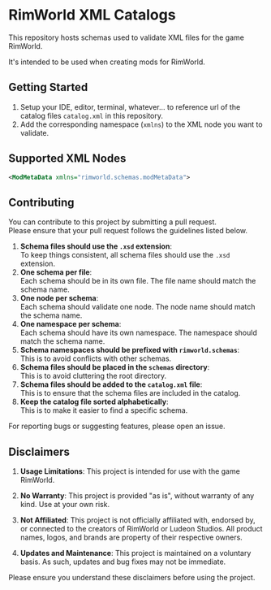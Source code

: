 # RimWorld XML Catalogs

This repository hosts schemas used to validate XML files for the game RimWorld.

It's intended to be used when creating mods for RimWorld.

## Getting Started

1. Setup your IDE, editor, terminal, whatever... to reference url of the catalog files `catalog.xml` in this repository.
2. Add the corresponding namespace (`xmlns`) to the XML node you want to validate.

## Supported XML Nodes

```xml
<ModMetaData xmlns="rimworld.schemas.modMetaData">
```

## Contributing

You can contribute to this project by submitting a pull request.\
Please ensure that your pull request follows the guidelines listed below.

1. **Schema files should use the `.xsd` extension**:\
  To keep things consistent, all schema files should use the `.xsd` extension.
2. **One schema per file**:\
  Each schema should be in its own file. The file name should match the schema name.
3. **One node per schema**:\
  Each schema should validate one node. The node name should match the schema name.
4. **One namespace per schema**:\
  Each schema should have its own namespace. The namespace should match the schema name.
5. **Schema namespaces should be prefixed with `rimworld.schemas`**:\
  This is to avoid conflicts with other schemas.
6. **Schema files should be placed in the `schemas` directory**:\
  This is to avoid cluttering the root directory.
7. **Schema files should be added to the `catalog.xml` file**:\
  This is to ensure that the schema files are included in the catalog.
8. **Keep the catalog file sorted alphabetically**:\
  This is to make it easier to find a specific schema.

For reporting bugs or suggesting features, please open an issue.

## Disclaimers

1. **Usage Limitations**: This project is intended for use with the game RimWorld.

2. **No Warranty**: This project is provided "as is", without warranty of any kind. Use at your own risk.

3. **Not Affiliated**: This project is not officially affiliated with, endorsed by, or connected to the creators of RimWorld or Ludeon Studios. All product names, logos, and brands are property of their respective owners.

4. **Updates and Maintenance**: This project is maintained on a voluntary basis. As such, updates and bug fixes may not be immediate.

Please ensure you understand these disclaimers before using the project.
